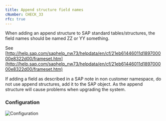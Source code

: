 ```yaml
---
title: Append structure field names
cNumber: CHECK_33
rfc: true
---
```


When adding an append structure to SAP standard tables/structures, the field names should be named ZZ or YY something.

See [http://help.sap.com/saphelp_nw73/helpdata/en/cf/21eb61446011d189700000e8322d00/frameset.htm](http://help.sap.com/saphelp_nw73/helpdata/en/cf/21eb61446011d189700000e8322d00/frameset.htm)

If adding a field as described in a SAP note in non customer namespace, do not use append structures, add it to the SAP object. As the append structure will cause problems when upgrading the system.

### Configuration
![Configuration](/img/default_conf.png)